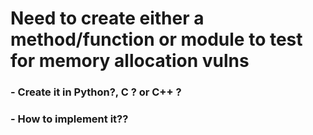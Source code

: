 
# Need to create either a method/function or module to test for memory allocation vulns

### - Create it in Python?, C ? or C++ ?

### - How to implement it??
